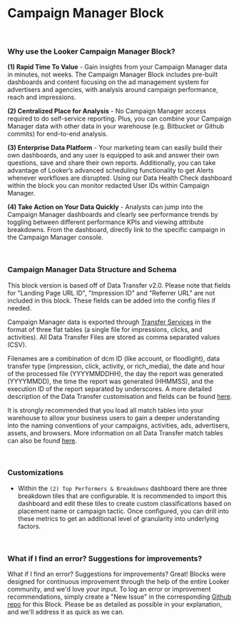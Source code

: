 # Campaign Manager Block

<br>

### Why use the Looker Campaign Manager Block?
**(1) Rapid Time To Value** - Gain insights from your Campaign Manager data in minutes, not weeks. The Campaign Manager Block includes pre-built dashboards and content focusing on the ad management system for advertisers and agencies, with analysis around campaign performance, reach and impressions.

**(2) Centralized Place for Analysis** -  No Campaign Manager access required to do self-service reporting. Plus, you can combine your Campaign Manager data with other data in your warehouse (e.g. Bitbucket or Github commits) for end-to-end analysis.


**(3) Enterprise Data Platform** - Your marketing team can easily build their own dashboards, and any user is equipped to ask and answer their own questions, save and share their own reports. Additionally, you can take advantage of Looker’s advanced scheduling functionality to get Alerts whenever workflows are disrupted. Using our Data Health Check dashboard within the block you can monitor redacted User IDs within Campaign Manager.

**(4) Take Action on Your Data Quickly**  - Analysts can jump into the Campaign Manager dashboards and clearly see performance trends by toggling between different performance KPIs and viewing attribute breakdowns. From the dashboard, directly link to the specific campaign in the Campaign Manager console.

<br>

### Campaign Manager Data Structure and Schema

This block version is based off of Data Transfer v2.0. Please note that fields for "Landing Page URL ID", "Impression ID" and "Referrer URL" are not included in this block. These fields can be added into the config files if needed.

Campaign Manager data is exported through [Transfer Services](https://cloud.google.com/bigquery-transfer/docs/doubleclick-campaign-transfer) in the format of three flat tables (a single file for impressions, clicks, and activities). All Data Transfer Files are stored as comma separated values (CSV).

Filenames are a combination of dcm ID (like account, or floodlight), data transfer type (impression, click, activity, or rich_media), the date and hour of the processed file (YYYYMMDDHH), the day the report was generated (YYYYMMDD), the time the report was generated (HHMMSS), and the execution ID of the report separated by underscores. A more detailed description of the Data Transfer customisation and fields can be found [here](https://developers.google.com/doubleclick-advertisers/dtv2/reference/file-format).

It is strongly recommended that you load all match tables into your warehouse to allow your business users to gain a deeper understanding into the naming conventions of your campaigns, activities, ads, advertisers, assets, and browsers. More information on all Data Transfer match tables can also be found [here](https://developers.google.com/doubleclick-advertisers/dtv2/reference/match-tables).

<br>

### Customizations

 * Within the ```(2) Top Performers & Breakdowns``` dashboard there are three breakdown tiles that are configurable. It is recommended to import this dashboard and edit these tiles to create custom classifications based on placement name or campaign tactic. Once configured, you  can drill into these metrics to get an additional level of granularity into underlying factors.

<br>

### What if I find an error? Suggestions for improvements?

What if I find an error? Suggestions for improvements?
Great! Blocks were designed for continuous improvement through the help of the entire Looker community, and we'd love your input. To log an error or improvement recommendations, simply create a "New Issue" in the corresponding [Github repo](https://github.com/llooker/block-google-campaign-manager-dts) for this Block. Please be as detailed as possible in your explanation, and we'll address it as quick as we can.
